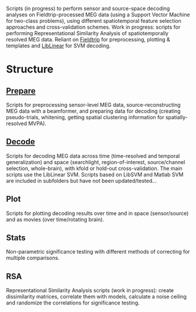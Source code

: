 Scripts (in progress) to perform sensor and source-space decoding analyses on Fieldtrip-processed MEG data (using a Support Vector Machine for two-class problems), using different spatiotemporal feature selection approaches and cross-validation schemes. 
Work in progress: scripts for performing Representational Similarity Analysis of spatiotemporally resolved MEG data. Reliant on [Fieldtrip](http://www.fieldtriptoolbox.org/) for preprocessing, plotting & templates and [LibLinear](https://www.csie.ntu.edu.tw/~cjlin/liblinear/) for SVM decoding.

# Structure

## [Prepare](https://github.com/dianadima/mvpa-for-meg/wiki/Prepare)
Scripts for preprocessing sensor-level MEG data, source-reconstructing MEG data with a beamformer, and preparing data for decoding (creating pseudo-trials, whitening, getting spatial clustering information for spatially-resolved MVPA).

## [Decode](https://github.com/dianadima/mvpa-for-meg/wiki/Decode)
Scripts for decoding MEG data across time (time-resolved and temporal generalization) and space (searchlight, region-of-interest, source/channel selection, whole-brain), with kfold or hold-out cross-validation.
The main scripts use the LibLinear SVM. Scripts based on LibSVM and Matlab SVM are included in subfolders but have not been updated/tested...

## Plot
Scripts for plotting decoding results over time and in space (sensor/source) and as movies (over time/rotating brain).

## Stats
Non-parametric significance testing with different methods of correcting for multiple comparisons.

## RSA
Representational Similarity Analysis scripts (work in progress): create dissimilarity matrices, correlate them with models, calculate a noise ceiling and randomize the correlations for significance testing. 

